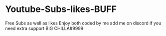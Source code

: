 # Youtube-Subs-likes-BUFF
Free Subs as well as likes
Enjoy both coded by me add me on discord if you need extra support 
BIG CHILLA#9999
